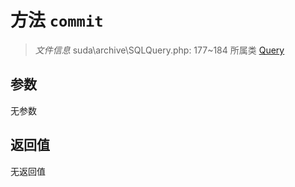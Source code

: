 # 方法 `commit`

> *文件信息* suda\archive\SQLQuery.php: 177~184
> 所属类 [Query](../Query.md)




## 参数


无参数


## 返回值

无返回值
